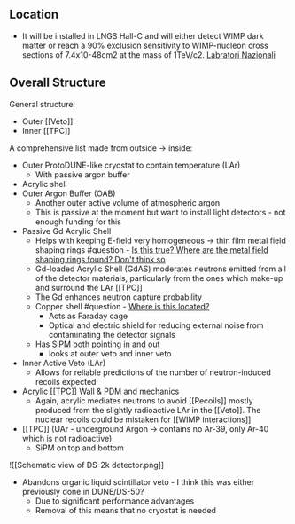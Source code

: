 ## Location 
- It will be installed in LNGS Hall-C and will either detect WIMP dark matter or reach a 90% exclusion sensitivity to WIMP-nucleon cross sections of 7.4x10-48cm2 at the mass of 1TeV/c2. [Labratori Nazionali](https://www.lngs.infn.it/en/darkside)

## Overall Structure
General structure:
- Outer [[Veto]]
- Inner [[TPC]]

A comprehensive list made from outside → inside:
-   Outer ProtoDUNE-like cryostat to contain temperature (LAr)
	-   With passive argon buffer
-   Acrylic shell
-   Outer Argon Buffer (OAB)
	-   Another outer active volume of atmospheric argon
	-   This is passive at the moment but want to install light detectors - not enough funding for this
-   Passive Gd Acrylic Shell
	-   Helps with keeping E-field very homogeneous -> thin film metal field shaping rings #question - <u>Is this true? Where are the metal field shaping rings found? Don't think so</u>
	-   Gd-loaded Acrylic Shell (GdAS) moderates neutrons emitted from all of the detector materials, particularly from the ones which make-up and surround the LAr [[TPC]]
	-   The Gd enhances neutron capture probability
	-   Copper shell #question - <u>Where is this located?</u>
		-   Acts as Faraday cage
		-   Optical and electric shield for reducing external noise from contaminating the detector signals
	-   Has SiPM both pointing in and out
		-   looks at outer veto and inner veto
-   Inner Active Veto (LAr)	
	-  Allows for reliable predictions of the number of neutron-induced recoils expected
-   Acrylic [[TPC]] Wall & PDM and mechanics
	-   Again, acrylic mediates neutrons to avoid [[Recoils]] mostly produced from the slightly radioactive LAr in the [[Veto]]. The nuclear recoils could be mistaken for [[WIMP interactions]]
-   [[TPC]] (UAr - underground Argon → contains no Ar-39, only Ar-40 which is not radioactive)
	-   SiPM on top and bottom

![[Schematic view of DS-2k detector.png]]

-   Abandons organic liquid scintillator veto - I think this was either previously done in DUNE/DS-50?
	-   Due to significant performance advantages
	-   Removal of this means that no cryostat is needed